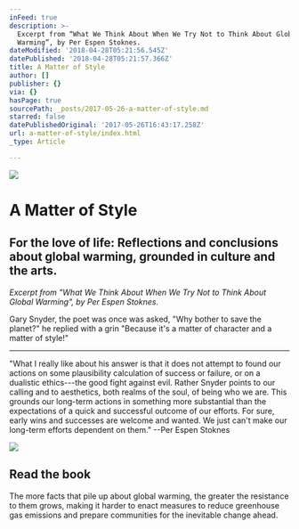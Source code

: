```yaml
---
inFeed: true
description: >-
  Excerpt from “What We Think About When We Try Not to Think About Global
  Warming”, by Per Espen Stoknes.
dateModified: '2018-04-28T05:21:56.545Z'
datePublished: '2018-04-28T05:21:57.366Z'
title: A Matter of Style
author: []
publisher: {}
via: {}
hasPage: true
sourcePath: _posts/2017-05-26-a-matter-of-style.md
starred: false
datePublishedOriginal: '2017-05-26T16:43:17.258Z'
url: a-matter-of-style/index.html
_type: Article

---
```

![](https://the-grid-user-content.s3-us-west-2.amazonaws.com/8ddaa08b-d227-4a0c-9544-2a470e14e408.jpg)

# A Matter of Style

## For the love of life: Reflections and conclusions about global warming, grounded in culture and the arts. 

_Excerpt from "What We Think About When We Try Not to Think About Global Warming", by Per Espen Stoknes._

Gary Snyder, the poet was once was asked, "Why bother to save the planet?" he replied with a grin "Because it's a matter of character and a matter of style!"

---

"What I really like about his answer is that it does not attempt to found our actions on some plausibility calculation of success or failure, or on a dualistic ethics---the good fight against evil. Rather Snyder points to our calling and to aesthetics, both realms of the soul, of being who we are. This grounds our long-term actions in something more substantial than the expectations of a quick and successful outcome of our efforts. For sure, early wins and successes are welcome and wanted. We just can't make our long-term efforts dependent on them." --Per Espen Stoknes

<article style=""><img src="http://www.chelseagreen.com/content/01/19901" /><h1>Read the book </h1><p>The more facts that pile up about global warming, the greater the resistance to them grows, making it harder to enact measures to reduce greenhouse gas emissions and prepare communities for the inevitable change ahead.</p></article>